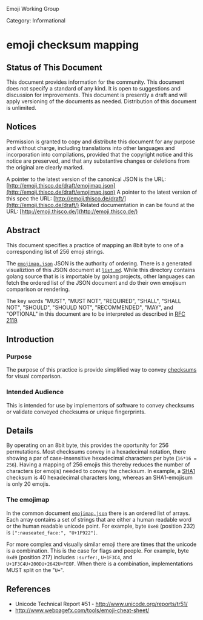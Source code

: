 Emoji Working Group

Category: Informational


# emoji checksum mapping

## Status of This Document

This document provides information for the community. This document does not
specify a standard of any kind.  It is open to suggestions and discussion for
improvements.  This document is presently a draft and will apply versioning of
the documents as needed.  Distribution of this document is unlimited.


## Notices

Permission is granted to copy and distribute this document for any purpose and
without charge, including translations into other languages and incorporation
into compilations, provided that the copyright notice and this notice are
preserved, and that any substantive changes or deletions from the original are
clearly marked.

A pointer to the latest version of the canonical JSON is the URL: [http://emoji.thisco.de/draft/emojimap.json](http://emoji.thisco.de/draft/emojimap.json)
A pointer to the latest version of this spec the URL: [http://emoji.thisco.de/draft/](http://emoji.thisco.de/draft/)
Related documentation in can be found at the URL: [http://emoji.thisco.de/](http://emoji.thisco.de/)

## Abstract

This document specifies a practice of mapping an 8bit byte to one of a
corresponding list of 256 emoji strings.

The [`emojimap.json`](./emojimap.json) JSON is the authority of ordering.
There is a generated visualiztion of this JSON document at [`list.md`](./list.md).
While this directory contains golang source that is is importable by golang
projects, other languages can fetch the ordered list of the JSON document and
do their own emojisum comparison or rendering.

The key words "MUST", "MUST NOT", "REQUIRED", "SHALL", "SHALL NOT", "SHOULD",
"SHOULD NOT", "RECOMMENDED",  "MAY", and "OPTIONAL" in this document are to be
interpreted as described in [RFC 2119](https://tools.ietf.org/html/rfc2119).


## Introduction

### Purpose

The purpose of this practice is provide simplified way to convey [checksums](https://en.wikipedia.org/wiki/Checksum) for visual comparison.


### Intended Audience

This is intended for use by implementors of software to convey checksums or validate conveyed checksums or unique fingerprints.


## Details

By operating on an 8bit byte, this provides the oportunity for 256 permutations.
Most checksums convey in a hexadecimal notation, there showing a par of case-insensitive hexadecimal characters per byte (`16*16 = 256`).
Having a mapping of 256 emojis this thereby reduces the number of characters (or emojis) needed to convey the checksum.
In example, a [SHA1](https://en.wikipedia.org/wiki/SHA-1) checksum is 40 hexadecimal characters long, whereas an SHA1-emojisum is only 20 emojis.

### The emojimap

In the common document [`emojimap.json`](./emojimap.json) there is an ordered list of arrays.
Each array contains a set of strings that are either a human readable word or the human readable unicode point.
For example, byte `0xe8` (position 232) is `[":nauseated_face:", "U+1F922"]`.

For more complex and visually similar emoji there are times that the unicode is a combination.
This is the case for flags and people.
For example, byte `0xd9` (position 217) includes `:surfer:`, `U+1F3C4`, and `U+1F3C4U+200DU+2642U+FEOF`.
When there is a combination, implementations MUST split on the "`U+`".

## References

* Unicode Technical Report #51 - http://www.unicode.org/reports/tr51/
* http://www.webpagefx.com/tools/emoji-cheat-sheet/
